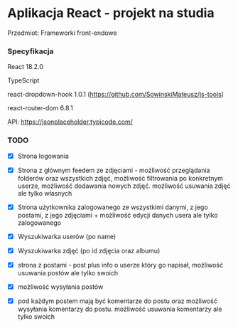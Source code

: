 # Aplikacja React - projekt na studia

Przedmiot: Frameworki front-endowe

### Specyfikacja

React 18.2.0

TypeScript

react-dropdown-hook 1.0.1 (https://github.com/SowinskiMateusz/js-tools)

react-router-dom 6.8.1

API: https://jsonplaceholder.typicode.com/

### TODO

- [X] Strona logowania

- [X] Strona z głównym feedem ze zdjęciami - możliwość przeglądania folderów oraz wszystkich zdjęć, możliwość filtrowania po konkretnym userze, możliwość dodawania nowych zdjęć. możliwość usuwania zdjęć ale tylko własnych

- [X] Strona użytkownika zalogowanego ze wszystkimi danymi, z jego postami, z jego zdjęciami + możliwość edycji danych usera ale tylko zalogowanego

- [X] Wyszukiwarka userów (po name)

- [X] Wyszukiwarka zdjęć (po id zdjęcia oraz albumu)

- [X] strona z postami - post plus info o userze który go napisał, możliwość usuwania postów ale tylko swoich

- [X] możliwość wysyłania postów

- [X] pod każdym postem mają być komentarze do postu oraz możliwość wysyłania komentarzy do postu. możliwość usuwania komentarzy ale tylko swoich
